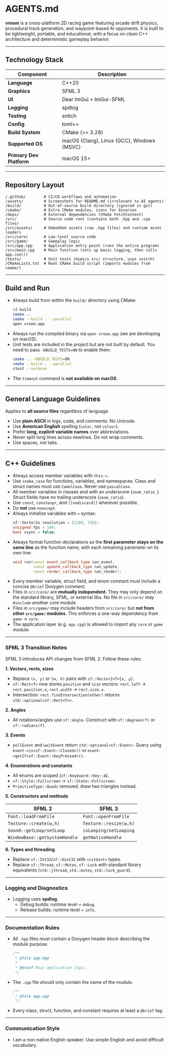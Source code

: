 # AGENTS.md

**vroom** is a cross-platform 2D racing game featuring arcade drift physics, procedural track generation, and waypoint-based AI opponents.
It is built to be lightweight, portable, and educational, with a focus on clean C++ architecture and deterministic gameplay behavior.

---

## Technology Stack

| Component                | Description                                |
| ------------------------ | ------------------------------------------ |
| **Language**             | C++20                                      |
| **Graphics**             | SFML 3                                     |
| **UI**                   | Dear ImGui + ImGui-SFML                    |
| **Logging**              | spdlog                                     |
| **Testing**              | snitch                                     |
| **Config**               | toml++                                     |
| **Build System**         | CMake (>= 3.28)                            |
| **Supported OS**         | macOS (Clang), Linux (GCC), Windows (MSVC) |
| **Primary Dev Platform** | macOS 15+                                  |

---

## Repository Layout

```
/.github/        # CI/CD workflows and automation
/assets/         # Screenshots for README.md (irrelevant to AI agents)
/build/          # Out-of-source build directory (ignored in git)
/cmake/          # Extra CMake modules, icons for binaries
/deps/           # External dependencies (CMake FetchContent)
/src/            # Source code root (contains both .hpp and .cpp files)
/src/assets/     # Embedded assets (raw .hpp files) and runtime asset loaders
/src/core/       # Low-level source code
/src/game/       # Gameplay logic
/src/app.cpp     # Application entry point (runs the entire program)
/src/main.cpp    # Main function (sets up basic logging, then calls app.run())
/tests/          # Unit tests (mimics src/ structure, uses snitch)
/CMakeLists.txt  # Root CMake build script (imports modules from cmake/)
```

---

## Build and Run

* Always build from within the `build/` directory using CMake:
  ```sh
  cd build
  cmake ..
  cmake --build . --parallel
  open vroom.app
  ```
* Always run the compiled binary via `open vroom.app` (we are developing on macOS).
* Unit tests are included in the project but are not built by default. You need to pass `-DBUILD_TESTS=ON` to enable them:
  ```sh
  cmake .. -DBUILD_TESTS=ON
  cmake --build . --parallel
  ctest --verbose
  ```
* The `timeout` command is **not available on macOS**.

---

## General Language Guidelines

Applies to **all source files** regardless of language.

* Use **plain ASCII** in logs, code, and comments. No Unicode.
* Use **American English** spelling (`color`, not `colour`).
* Prefer **long, explicit variable names** over abbreviations.
* Never split long lines across newlines. Do not wrap comments.
* Use spaces, not tabs.

---

## C++ Guidelines

* Always access member variables with `this->`.
* Use `snake_case` for functions, variables, and namespaces. Class and struct names must use `CamelCase`. Never use `pascalCase`.
* All member variables in classes end with an underscore (`zoom_ratio_`). Struct fields have no trailing underscore (`zoom_ratio`).
* Use `const`, `constexpr`, and `[[nodiscard]]` wherever possible.
* Do **not** use `noexcept`.
* Always initialize variables with `=` syntax:
  ```cpp
  sf::Vector2u resolution = {1280, 720};
  unsigned fps = 144;
  bool vsync = false;
  ```
* Always format function declarations so the **first parameter stays on the same line** as the function name, with each remaining parameter on its own line:
  ```cpp
  void run(const event_callback_type &on_event,
           const update_callback_type &on_update,
           const render_callback_type &on_render);
  ```
* Every member variable, struct field, and enum constant must include a concise `@brief` Doxygen comment.
* Files in `src/core/` are **mutually independent**.
  They may only depend on the standard library, SFML, or external libs.
  No file in `src/core/` may `#include` another core module.
* Files in `src/game/` may include headers from `src/core/` but **not from other `src/game/` modules**.
  This enforces a one-way dependency from `game` -> `core`.
* The application layer (e.g. `app.cpp`) is allowed to import any `core` or `game` module.

---

### SFML 3 Transition Notes

SFML 3 introduces API changes from SFML 2. Follow these rules:

**1. Vectors, rects, sizes**

* Replace `(x, y)` or `(w, h)` pairs with `sf::Vector2<T>{x, y}`.
* `sf::Rect<T>` now stores `position` and `size` vectors:
  `rect.left` -> `rect.position.x`, `rect.width` -> `rect.size.x`.
* Intersection: `rect.findIntersection(other)` returns `std::optional<sf::Rect<T>>`.

**2. Angles**

* All rotations/angles use `sf::Angle`.
  Construct with `sf::degrees(f)` or `sf::radians(f)`.

**3. Events**

* `pollEvent` and `waitEvent` return `std::optional<sf::Event>`.
  Query using `event->is<sf::Event::Closed>()` or `event->getIf<sf::Event::KeyPressed>()`.

**4. Enumerations and constants**

* All enums are scoped (`sf::Keyboard::Key::A`).
* `sf::Style::Fullscreen` -> `sf::State::Fullscreen`.
* `PrimitiveType::Quads` removed; draw two triangles instead.

**5. Constructors and methods**

| SFML 2                        | SFML 3                 |
| ----------------------------- | ---------------------- |
| `Font::loadFromFile`          | `Font::openFromFile`   |
| `Texture::create(w,h)`        | `Texture::resize(w,h)` |
| `Sound::getLoop/setLoop`      | `isLooping/setLooping` |
| `WindowBase::getSystemHandle` | `getNativeHandle`      |

**6. Types and threading**

* Replace `sf::Int32`/`sf::Uint32` with `<cstdint>` types.
* Replace `sf::Thread`, `sf::Mutex`, `sf::Lock` with standard library equivalents (`std::jthread`, `std::mutex`, `std::lock_guard`).

---

### Logging and Diagnostics

* Logging uses **spdlog**.
  * Debug builds: runtime level = `debug`.
  * Release builds: runtime level = `info`.

---

### Documentation Rules

* All `.hpp` files must contain a Doxygen header block describing the module purpose.
  ```cpp
  /**
   * @file app.hpp
   *
   * @brief Main application logic.
   */
  ```
* The `.cpp` file should only contain the name of the module.
  ```cpp
  /**
   * @file app.cpp
   */
  ```
* Every class, struct, function, and constant requires at least a `@brief` tag.

---

### Communication Style

* I am a non-native English speaker. Use simple English and avoid difficult vocabulary.

